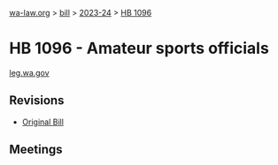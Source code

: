[wa-law.org](/) > [bill](/bill/) > [2023-24](/bill/2023-24/) > [HB 1096](/bill/2023-24/hb/1096/)

# HB 1096 - Amateur sports officials
[leg.wa.gov](https://app.leg.wa.gov/billsummary?BillNumber=1096&Year=2023&Initiative=false)

## Revisions
* [Original Bill](1/)

## Meetings